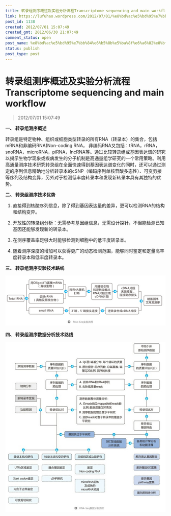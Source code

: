 ```yaml
---
title: 转录组测序概述及实验分析流程Transcriptome sequencing and main workflow
link: https://lufuhao.wordpress.com/2012/07/01/%e8%bd%ac%e5%bd%95%e7%bb%84%e6%b5%8b%e5%ba%8f%e6%a6%82%e8%bf%b0%e5%8f%8a%e5%ae%9e%e9%aa%8c%e5%88%86%e6%9e%90%e6%b5%81%e7%a8%8btranscriptome-sequencing-and-main-workflow/
post_id: 1138
created: 2012/07/01 15:07:49
created_gmt: 2012/06/30 21:07:49
comment_status: open
post_name: %e8%bd%ac%e5%bd%95%e7%bb%84%e6%b5%8b%e5%ba%8f%e6%a6%82%e8%bf%b0%e5%8f%8a%e5%ae%9e%e9%aa%8c%e5%88%86%e6%9e%90%e6%b5%81%e7%a8%8btranscriptome-sequencing-and-main-workflow
status: publish
post_type: post
---
```


# 转录组测序概述及实验分析流程Transcriptome sequencing and main workflow

> 2012/07/01 15:07:49

 

**一、 转录组测序概述**

转录组是特定物种、组织或细胞类型转录的所有RNA（转录本）的集合，包括mRNA和非编码RNA(Non-coding RNA， 非编码RNA又包括：tRNA，rRNA，snoRNA，microRNA，piRNA，lncRNA等。通过比较转录组或基因表达谱的研究以揭示生物学现象或疾病发生的分子机制是高通量组学研究的一个常用策略。利用高通量测序技术研究转录组在全面快速得到基因表达谱变化的同时，还可以通过测定的序列信息精确地分析转录本的cSNP（编码序列单核苷酸多态性）、可变剪接等序列及结构变异，另外对于检测低丰度转录本和发现新转录本具有其独特的优势。

 

**二、 转录组测序技术优势**

1. 直接得到核酸序列信息，除了得到基因表达量的差异，更可以检测RNA的结构和结构变异。

2. 开放性的转录组分析：无需参考基因组信息，无需设计探针，不但能检测已知基因还能够发现新的转录本。

3. 在测序覆盖率足够大时能够检测到细胞中的低丰度转录本。

4. 随着测序深度的增加可以获得更广的动态检测范围，能够同时鉴定和定量高丰度转录本和低丰度转录本。

 

**三、 转录组测序实验技术路线**

![20120701-150749-0001](/assets/images/20120701-150749-0001.jpg)

 

**四、 转录组测序数据分析技术路线**

![20120701-150749-0002](/assets/images/20120701-150749-0002.jpg)
